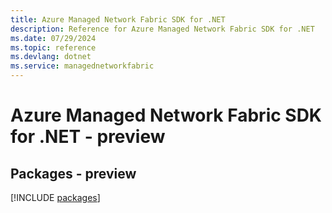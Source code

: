 ```yaml
---
title: Azure Managed Network Fabric SDK for .NET
description: Reference for Azure Managed Network Fabric SDK for .NET
ms.date: 07/29/2024
ms.topic: reference
ms.devlang: dotnet
ms.service: managednetworkfabric
---
```

# Azure Managed Network Fabric SDK for .NET - preview
## Packages - preview
[!INCLUDE [packages](managed-network-fabric-index.md)]